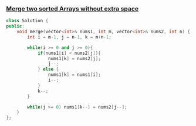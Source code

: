 ### [Merge two sorted Arrays without extra space](https://leetcode.com/problems/merge-sorted-array/description/)

```cpp
class Solution {
public:
    void merge(vector<int>& nums1, int m, vector<int>& nums2, int n) {
        int i = m-1, j = n-1, k = m+n-1;

        while(i >= 0 and j >= 0){
            if(nums1[i] < nums2[j]){
                nums1[k] = nums2[j];
                j--;
            } else {
                nums1[k] = nums1[i];
                i--;
            }
            k--;
        }

        while(j >= 0) nums1[k--] = nums2[j--];
    }
};